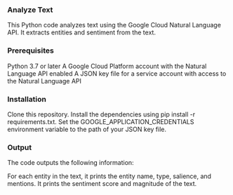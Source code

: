 ### Analyze Text

This Python code analyzes text using the Google Cloud Natural Language API. It extracts entities and sentiment from the text.

### Prerequisites
Python 3.7 or later
A Google Cloud Platform account with the Natural Language API enabled
A JSON key file for a service account with access to the Natural Language API

### Installation
Clone this repository.
Install the dependencies using pip install -r requirements.txt.
Set the GOOGLE_APPLICATION_CREDENTIALS environment variable to the path of your JSON key file.

### Output
The code outputs the following information:

For each entity in the text, it prints the entity name, type, salience, and mentions.
It prints the sentiment score and magnitude of the text.

